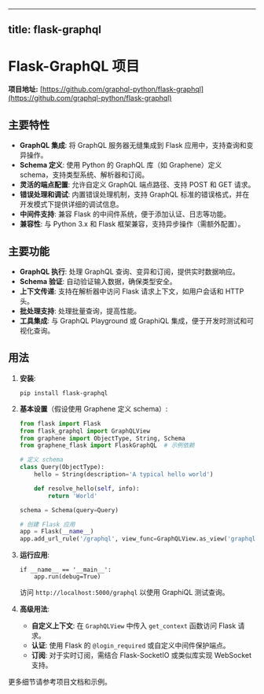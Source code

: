 
---
title: flask-graphql
---

# Flask-GraphQL 项目

**项目地址:** [https://github.com/graphql-python/flask-graphql](https://github.com/graphql-python/flask-graphql)

## 主要特性

- **GraphQL 集成**: 将 GraphQL 服务器无缝集成到 Flask 应用中，支持查询和变异操作。
- **Schema 定义**: 使用 Python 的 GraphQL 库（如 Graphene）定义 schema，支持类型系统、解析器和订阅。
- **灵活的端点配置**: 允许自定义 GraphQL 端点路径、支持 POST 和 GET 请求。
- **错误处理和调试**: 内置错误处理机制，支持 GraphQL 标准的错误格式，并在开发模式下提供详细的调试信息。
- **中间件支持**: 兼容 Flask 的中间件系统，便于添加认证、日志等功能。
- **兼容性**: 与 Python 3.x 和 Flask 框架兼容，支持异步操作（需额外配置）。

## 主要功能

- **GraphQL 执行**: 处理 GraphQL 查询、变异和订阅，提供实时数据响应。
- **Schema 验证**: 自动验证输入数据，确保类型安全。
- **上下文传递**: 支持在解析器中访问 Flask 请求上下文，如用户会话和 HTTP 头。
- **批处理支持**: 处理批量查询，提高性能。
- **工具集成**: 与 GraphQL Playground 或 GraphiQL 集成，便于开发时测试和可视化查询。

## 用法

1. **安装**:
   ```
   pip install flask-graphql
   ```

2. **基本设置**（假设使用 Graphene 定义 schema）:
   ```python
   from flask import Flask
   from flask_graphql import GraphQLView
   from graphene import ObjectType, String, Schema
   from graphene_flask import FlaskGraphQL  # 示例依赖

   # 定义 schema
   class Query(ObjectType):
       hello = String(description='A typical hello world')

       def resolve_hello(self, info):
           return 'World'

   schema = Schema(query=Query)

   # 创建 Flask 应用
   app = Flask(__name__)
   app.add_url_rule('/graphql', view_func=GraphQLView.as_view('graphql', schema=schema, graphiql=True))
   ```

3. **运行应用**:
   ```
   if __name__ == '__main__':
       app.run(debug=True)
   ```
   访问 `http://localhost:5000/graphql` 以使用 GraphiQL 测试查询。

4. **高级用法**:
   - **自定义上下文**: 在 `GraphQLView` 中传入 `get_context` 函数访问 Flask 请求。
   - **认证**: 使用 Flask 的 `@login_required` 或自定义中间件保护端点。
   - **订阅**: 对于实时订阅，需结合 Flask-SocketIO 或类似库实现 WebSocket 支持。

更多细节请参考项目文档和示例。